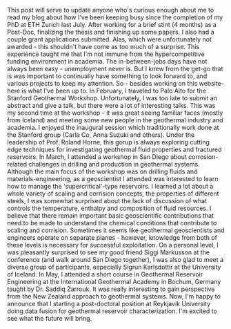 This post will serve to update anyone who's curious enough about me to read my blog about how I've been keeping busy since the completion of my PhD at ETH Zurich last July. After working for a brief stint (4 months) as a Post-Doc, finalizing the thesis and finishing up some papers. I also had a couple grant applications submitted. Alas, which were unfortunately not awarded - this shouldn't have come as too much of a surprise. This experience taught me that I'm not immune from the hypercompetitive funding environment in academia.
The in-between-jobs days have not always been easy - unemployment never is. But I knew from the get-go that is was important to continually have something to look forward to, and various projects to keep my attention. So - besides working on this website- here is what I've been up to. 
In February, I traveled to Palo Alto for the Stanford Geothermal Workshop. Unfortunately, I was too late to submit an abstract and give a talk, but there were a lot of interesting talks. This was my second time at the workshop - it was great seeing familiar faces (mostly from Iceland) and meeting some new people in the geothermal industry and academia. I enjoyed the inaugural session which traditionally work done at the Stanford group (Carla Co, Anna Suzuki and others). Under the leadership of Prof. Roland Horne, this gorup is always exploring cutting edge techniques for investigating geothermal fluid properties and fractured reservoirs.
In March, I attended a workshop in San Diego about corrosion-related challenges in drilling and production in geothermal systems. Although the main focus of the workshop was on drilling fluids and materials-engineering, as a geoscientist I attended was interested to learn how to manage the 'supercritical'-type reservoirs. I learned a lot about a whole variety of scaling and corrision concepts, the properties of different steels, I was somewhat surprised about the lack of discussion of what controls the temperature, enthalpy and composition of fluid resources. I believe that there remain important basic geoscientific contributions that need to be made to understand the chemical conditions that contribute to scaling and corrision.   Sometimes it seems like geothermal geoscientists and engineers operate on separate planes - however, knowledge from both of these levels is necessary for successful exploitation. On a personal level, I was pleasantly surprised to see my good friend Siggi Markusson at the conference (and walk around San Diego together), I was also glad to meet a diverse group of participants, especially Sigrun Karlsdottir at the University of Iceland.
In May, I attended a short course in Geothermal Reservoir Engineering at the International Geothermal Academy in Bochum, Germany taught by Dr. Saddiq Zarrouk. It was really interesting to gain perspective from the New Zealand approach to geothermal systems. 
Now, I'm happy to announce that I starting a post-doctoral position at Reykjavik University doing data fusion for geothermal reservoir characterization. I'm excited to see what the future will bring. 
